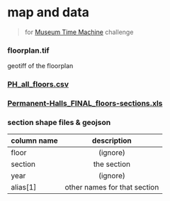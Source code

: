 # map and data
> for [Museum Time Machine](https://github.com/amnh/HackTheStacks/wiki/Museum-Time-Machine) challenge

### floorplan.tif 
geotiff of the floorplan 

### [PH_all_floors.csv](https://github.com/amnh/HackTheStacks/blob/master/challenges/Museum_Time_Machine/data/PH_all_floors.csv)

### [Permanent-Halls_FINAL_floors-sections.xls](http://images.library.amnh.org/hiddencollections/resources/amnh-permanent-halls/)

### section shape files & geojson

| column name         | description          
| ------------- |:-------------:| 
| floor      | (ignore) |
| section | the section |  
| year | (ignore) | 
| alias[1] | other names for that section | 
